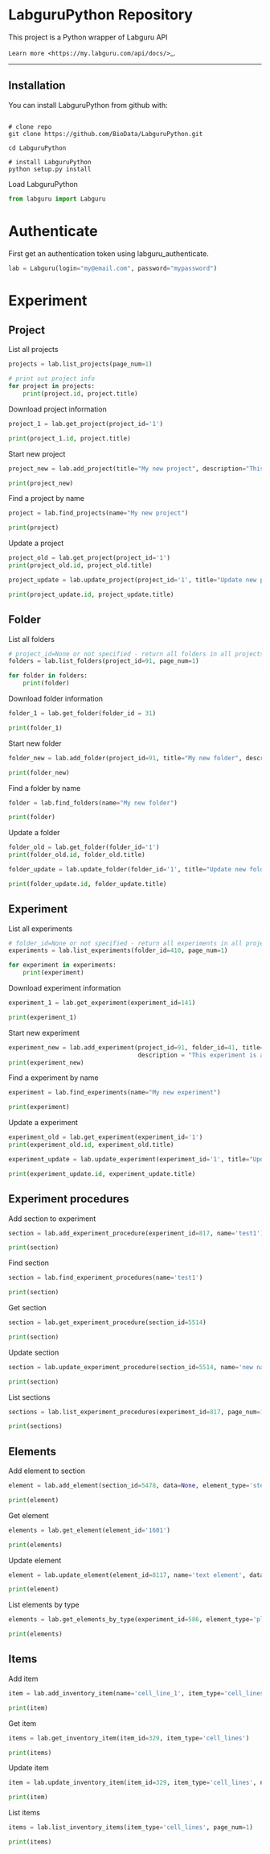 LabguruPython Repository
========================

This project is a Python wrapper of Labguru API

`Learn more <https://my.labguru.com/api/docs/>`_.

---------------

## Installation

You can install LabguruPython from github with:


```

# clone repo
git clone https://github.com/BioData/LabguruPython.git

cd LabguruPython

# install LabguruPython
python setup.py install

```

Load LabguruPython

``` python
from labguru import Labguru
```

# Authenticate

First get an authentication token using labguru_authenticate.

``` python
lab = Labguru(login="my@email.com", password="mypassword")
```

# Experiment

## Project

List all projects

``` python
projects = lab.list_projects(page_num=1)

# print out project info
for project in projects:
    print(project.id, project.title)
```

Download project information

``` python
project_1 = lab.get_project(project_id='1')

print(project_1.id, project.title)
```

Start new project

``` python
project_new = lab.add_project(title="My new project", description="This project is an analysis of ...")

print(project_new)
```

Find a project by name

``` python
project = lab.find_projects(name="My new project")

print(project)
```

Update a project

``` python
project_old = lab.get_project(project_id='1')
print(project_old.id, project_old.title)

project_update = lab.update_project(project_id='1', title="Update new project title")

print(project_update.id, project_update.title)
```

## Folder

List all folders

``` python
# project_id=None or not specified - return all folders in all projects (default)
folders = lab.list_folders(project_id=91, page_num=1)

for folder in folders:
    print(folder)

```

Download folder information

``` python
folder_1 = lab.get_folder(folder_id = 31)

print(folder_1)
```

Start new folder

``` python
folder_new = lab.add_folder(project_id=91, title="My new folder", description="This folder is a test from LabguruPython")

print(folder_new)
```

Find a folder by name

``` python
folder = lab.find_folders(name="My new folder")

print(folder)
```

Update a folder

``` python
folder_old = lab.get_folder(folder_id='1')
print(folder_old.id, folder_old.title)

folder_update = lab.update_folder(folder_id='1', title="Update new folder title")

print(folder_update.id, folder_update.title)
```

## Experiment

List all experiments



``` python
# folder_id=None or not specified - return all experiments in all projects (default)
experiments = lab.list_experiments(folder_id=410, page_num=1)

for experiment in experiments:
    print(experiment)
```

Download experiment information

``` python
experiment_1 = lab.get_experiment(experiment_id=141)

print(experiment_1)
```

Start new experiment

``` python
experiment_new = lab.add_experiment(project_id=91, folder_id=41, title="My new experiment 26-7-2018", \
                                    description = "This experiment is a test from LabguruR  26-7-2018")
print(experiment_new)
```

Find a experiment by name

``` python
experiment = lab.find_experiments(name="My new experiment")

print(experiment)
```

Update a experiment

``` python
experiment_old = lab.get_experiment(experiment_id='1')
print(experiment_old.id, experiment_old.title)

experiment_update = lab.update_experiment(experiment_id='1', title="Update new experiment title")

print(experiment_update.id, experiment_update.title)
```

## Experiment procedures

Add section to experiment

``` python
section = lab.add_experiment_procedure(experiment_id=817, name='test1')

print(section)
```

Find section

``` python
section = lab.find_experiment_procedures(name='test1')

print(section)
```

Get section

``` python
section = lab.get_experiment_procedure(section_id=5514)

print(section)
```

Update section

``` python
section = lab.update_experiment_procedure(section_id=5514, name='new name')

print(section)
```

List sections

``` python
sections = lab.list_experiment_procedures(experiment_id=817, page_num=1)

print(sections)
```

## Elements

Add element to section

``` python
element = lab.add_element(section_id=5478, data=None, element_type='steps')

print(element)
```

Get element

``` python
elements = lab.get_element(element_id='1601')

print(elements)
```

Update element

``` python
element = lab.update_element(element_id=8117, name='text element', data='<p> add text </p>')

print(element)
```

List elements by type

``` python
elements = lab.get_elements_by_type(experiment_id=586, element_type='plate')

print(elements)
```

## Items

Add item

``` python
item = lab.add_inventory_item(name='cell_line_1', item_type='cell_lines')

print(item)
```

Get item

``` python
items = lab.get_inventory_item(item_id=329, item_type='cell_lines')

print(items)
```

Update item

``` python
item = lab.update_inventory_item(item_id=329, item_type='cell_lines', name='new name')

print(item)
```

List items

``` python
items = lab.list_inventory_items(item_type='cell_lines', page_num=1)

print(items)
```
